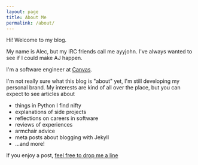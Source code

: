 ```yaml
---
layout: page
title: About Me
permalink: /about/
---
```


Hi! Welcome to my blog.

My name is Alec, but my IRC friends call me ayyjohn. I've always wanted to see if I could make AJ happen.

I'm a software engineer at [Canvas](https://canvas.com).

I'm not really sure what this blog is "about" yet, I'm still developing my personal brand. My interests are kind of all over the place, but you can expect to see articles about

* things in Python I find nifty
* explanations of side projects
* reflections on careers in software
* reviews of experiences
* armchair advice
* meta posts about blogging with Jekyll
* ...and more!

If you enjoy a post, [feel free to drop me a line](https://www.linkedin.com/in/ayyjohn/)